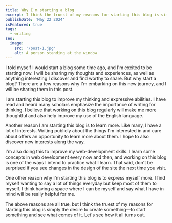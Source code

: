```yaml
---
title: Why I'm starting a blog
excerpt: I think the truest of my reasons for starting this blog is simply the desire to create something—to start something and see what comes of it.
publishDate: 'May 22 2024'
isFeatured: true
tags:
  - writing
seo:
  image:
    src: '/post-1.jpg'
    alt: A person standing at the window
---
```


I told myself I would start a blog some time ago, and I'm excited to be starting now. I will be sharing my thoughts and experiences, as well as anything interesting I discover and find worthy to share. But why start a blog? There are a few reasons why I'm embarking on this new journey, and I will be sharing them in this post.

I am starting this blog to improve my thinking and expressive abilities. I have read and heard many scholars emphasize the importance of writing for thinking. I believe that working on this blog regularly will make me more thoughtful and also help improve my use of the English language.

Another reason I am starting this blog is to learn more. Like many, I have a lot of interests. Writing publicly about the things I'm interested in and care about offers an opportunity to learn more about them. I hope to also discover new interests along the way.

I'm also doing this to improve my web-development skills. I learn some concepts in web development every now and then, and working on this blog is one of the ways I intend to practice what I learn. That said, don't be surprised if you see changes in the design of the site the next time you visit.

One other reason why I'm starting this blog is to express myself more. I find myself wanting to say a lot of things everyday but keep most of them to myself. I think having a space where I can be myself and say what I have in mind will be really helpful for me.

The above reasons are all true, but I think the truest of my reasons for starting this blog is simply the desire to create something—to start something and see what comes of it. Let's see how it all turns out.